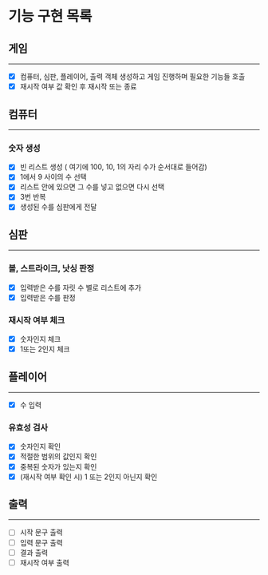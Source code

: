 # 기능 구현 목록

## 게임
 - - -
- [x] 컴퓨터, 심판, 플레이어, 출력 객체 생성하고 게임 진행하며 필요한 기능들 호출
- [x] 재시작 여부 값 확인 후 재시작 또는 종료

## 컴퓨터
- - -
### 숫자 생성
- [x] 빈 리스트 생성 ( 여기에 100, 10, 1의 자리 수가 순서대로 들어감)
- [x] 1에서 9 사이의 수 선택
- [x] 리스트 안에 있으면 그 수를 넣고 없으면 다시 선택
- [x] 3번 반복
- [x] 생성된 수를 심판에게 전달

## 심판
- - -

### 볼, 스트라이크, 낫싱 판정
- [x] 입력받은 수를 자릿 수 별로 리스트에 추가
- [x] 입력받은 수를 판정

### 재시작 여부 체크
- [x] 숫자인지 체크
- [x] 1또는 2인지 체크

## 플레이어
- - -
- [x] 수 입력

### 유효성 검사
- [x] 숫자인지 확인
- [x] 적절한 범위의 값인지 확인
- [x] 중복된 숫자가 있는지 확인
- [x] (재시작 여부 확인 시) 1 또는 2인지 아닌지 확인
 
## 출력
- - - 
- [ ] 시작 문구 출력
- [ ] 입력 문구 출력
- [ ] 결과 출력
- [ ] 재시작 여부 출력 